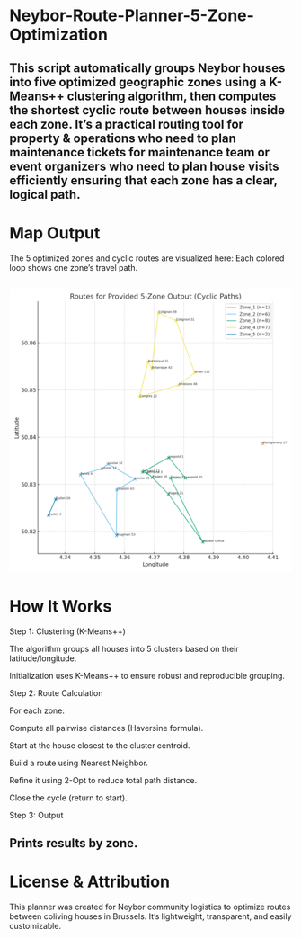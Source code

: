 # Neybor-Route-Planner-5-Zone-Optimization
This script automatically groups Neybor houses into five optimized geographic zones using a K-Means++ clustering algorithm, then computes the shortest cyclic route between houses inside each zone.
It’s a practical routing tool for property & operations who need to plan maintenance tickets for maintenance team or event organizers who need to plan house visits efficiently ensuring that each zone has a clear, logical path.
---
# Map Output
The 5 optimized zones and cyclic routes are visualized here:
Each colored loop shows one zone’s travel path.

![Neybor 5-Zone Map](zones5_output_map.png)
---
# How It Works
Step 1: Clustering (K-Means++)

The algorithm groups all houses into 5 clusters based on their latitude/longitude.

Initialization uses K-Means++ to ensure robust and reproducible grouping.

Step 2: Route Calculation

For each zone:

Compute all pairwise distances (Haversine formula).

Start at the house closest to the cluster centroid.

Build a route using Nearest Neighbor.

Refine it using 2-Opt to reduce total path distance.

Close the cycle (return to start).

Step 3: Output

Prints results by zone.
---
# License & Attribution

This planner was created for Neybor community logistics to optimize routes between coliving houses in Brussels.
It’s lightweight, transparent, and easily customizable.
